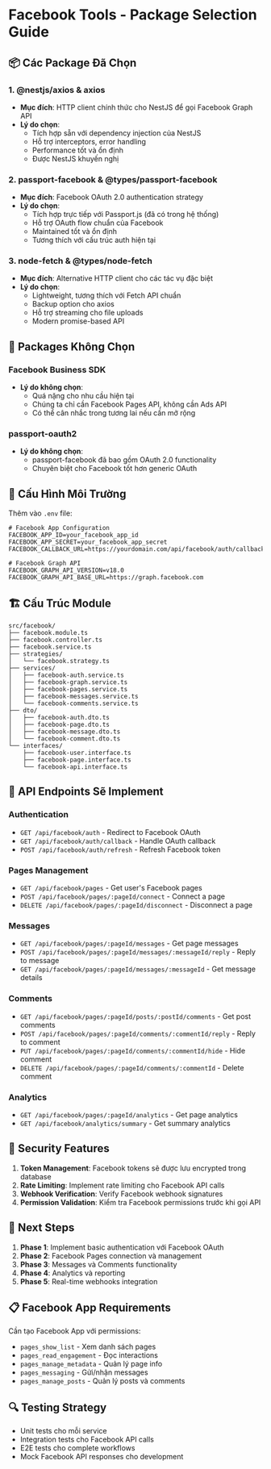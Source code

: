 # Facebook Tools - Package Selection Guide

## 📦 Các Package Đã Chọn

### 1. **@nestjs/axios** & **axios**
- **Mục đích**: HTTP client chính thức cho NestJS để gọi Facebook Graph API
- **Lý do chọn**: 
  - Tích hợp sẵn với dependency injection của NestJS
  - Hỗ trợ interceptors, error handling
  - Performance tốt và ổn định
  - Được NestJS khuyến nghị

### 2. **passport-facebook** & **@types/passport-facebook**
- **Mục đích**: Facebook OAuth 2.0 authentication strategy
- **Lý do chọn**:
  - Tích hợp trực tiếp với Passport.js (đã có trong hệ thống)
  - Hỗ trợ OAuth flow chuẩn của Facebook
  - Maintained tốt và ổn định
  - Tương thích với cấu trúc auth hiện tại

### 3. **node-fetch** & **@types/node-fetch**
- **Mục đích**: Alternative HTTP client cho các tác vụ đặc biệt
- **Lý do chọn**:
  - Lightweight, tương thích với Fetch API chuẩn
  - Backup option cho axios
  - Hỗ trợ streaming cho file uploads
  - Modern promise-based API

## 🚫 Packages Không Chọn

### Facebook Business SDK
- **Lý do không chọn**: 
  - Quá nặng cho nhu cầu hiện tại
  - Chúng ta chỉ cần Facebook Pages API, không cần Ads API
  - Có thể cân nhắc trong tương lai nếu cần mở rộng

### passport-oauth2
- **Lý do không chọn**: 
  - passport-facebook đã bao gồm OAuth 2.0 functionality
  - Chuyên biệt cho Facebook tốt hơn generic OAuth

## 🔧 Cấu Hình Môi Trường

Thêm vào `.env` file:

```env
# Facebook App Configuration
FACEBOOK_APP_ID=your_facebook_app_id
FACEBOOK_APP_SECRET=your_facebook_app_secret
FACEBOOK_CALLBACK_URL=https://yourdomain.com/api/facebook/auth/callback

# Facebook Graph API
FACEBOOK_GRAPH_API_VERSION=v18.0
FACEBOOK_GRAPH_API_BASE_URL=https://graph.facebook.com
```

## 🏗️ Cấu Trúc Module

```
src/facebook/
├── facebook.module.ts
├── facebook.controller.ts
├── facebook.service.ts
├── strategies/
│   └── facebook.strategy.ts
├── services/
│   ├── facebook-auth.service.ts
│   ├── facebook-graph.service.ts
│   ├── facebook-pages.service.ts
│   ├── facebook-messages.service.ts
│   └── facebook-comments.service.ts
├── dto/
│   ├── facebook-auth.dto.ts
│   ├── facebook-page.dto.ts
│   ├── facebook-message.dto.ts
│   └── facebook-comment.dto.ts
└── interfaces/
    ├── facebook-user.interface.ts
    ├── facebook-page.interface.ts
    └── facebook-api.interface.ts
```

## 🔗 API Endpoints Sẽ Implement

### Authentication
- `GET /api/facebook/auth` - Redirect to Facebook OAuth
- `GET /api/facebook/auth/callback` - Handle OAuth callback
- `POST /api/facebook/auth/refresh` - Refresh Facebook token

### Pages Management
- `GET /api/facebook/pages` - Get user's Facebook pages
- `POST /api/facebook/pages/:pageId/connect` - Connect a page
- `DELETE /api/facebook/pages/:pageId/disconnect` - Disconnect a page

### Messages
- `GET /api/facebook/pages/:pageId/messages` - Get page messages
- `POST /api/facebook/pages/:pageId/messages/:messageId/reply` - Reply to message
- `GET /api/facebook/pages/:pageId/messages/:messageId` - Get message details

### Comments
- `GET /api/facebook/pages/:pageId/posts/:postId/comments` - Get post comments
- `POST /api/facebook/pages/:pageId/comments/:commentId/reply` - Reply to comment
- `PUT /api/facebook/pages/:pageId/comments/:commentId/hide` - Hide comment
- `DELETE /api/facebook/pages/:pageId/comments/:commentId` - Delete comment

### Analytics
- `GET /api/facebook/pages/:pageId/analytics` - Get page analytics
- `GET /api/facebook/analytics/summary` - Get summary analytics

## 🔐 Security Features

1. **Token Management**: Facebook tokens sẽ được lưu encrypted trong database
2. **Rate Limiting**: Implement rate limiting cho Facebook API calls
3. **Webhook Verification**: Verify Facebook webhook signatures
4. **Permission Validation**: Kiểm tra Facebook permissions trước khi gọi API

## 🚀 Next Steps

1. **Phase 1**: Implement basic authentication với Facebook OAuth
2. **Phase 2**: Facebook Pages connection và management
3. **Phase 3**: Messages và Comments functionality
4. **Phase 4**: Analytics và reporting
5. **Phase 5**: Real-time webhooks integration

## 📋 Facebook App Requirements

Cần tạo Facebook App với permissions:
- `pages_show_list` - Xem danh sách pages
- `pages_read_engagement` - Đọc interactions
- `pages_manage_metadata` - Quản lý page info
- `pages_messaging` - Gửi/nhận messages
- `pages_manage_posts` - Quản lý posts và comments

## 🔍 Testing Strategy

- Unit tests cho mỗi service
- Integration tests cho Facebook API calls
- E2E tests cho complete workflows
- Mock Facebook API responses cho development

